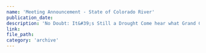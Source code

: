 ```yaml
---
name: 'Meeting Announcement - State of Colorado River'
publication_date:
description: 'No Doubt: It&#39;s Still a Drought Come hear what Grand County...'
link: 
file_path:
category: 'archive'
---
```

